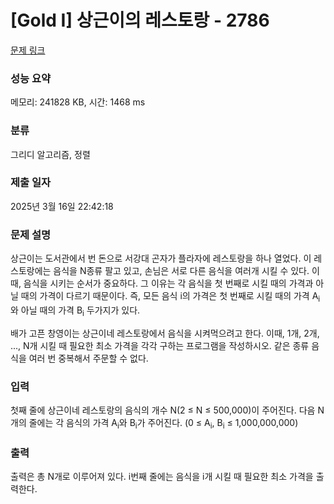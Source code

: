 # [Gold I] 상근이의 레스토랑 - 2786 

[문제 링크](https://www.acmicpc.net/problem/2786) 

### 성능 요약

메모리: 241828 KB, 시간: 1468 ms

### 분류

그리디 알고리즘, 정렬

### 제출 일자

2025년 3월 16일 22:42:18

### 문제 설명

<p>상근이는 도서관에서 번 돈으로 서강대 곤자가 플라자에 레스토랑을 하나 열었다. 이 레스토랑에는 음식을 N종류 팔고 있고, 손님은 서로 다른 음식을 여러개 시킬 수 있다. 이때, 음식을 시키는 순서가 중요하다. 그 이유는 각 음식을 첫 번째로 시킬 때의 가격과 아닐 때의 가격이 다르기 때문이다. 즉, 모든 음식 i의 가격은 첫 번째로 시킬 때의 가격 A<sub>i</sub>와 아닐 때의 가격 B<sub>i</sub> 두가지가 있다.</p>

<p>배가 고픈 창영이는 상근이네 레스토랑에서 음식을 시켜먹으려고 한다. 이때, 1개, 2개, ..., N개 시킬 때 필요한 최소 가격을 각각 구하는 프로그램을 작성하시오. 같은 종류 음식을 여러 번 중복해서 주문할 수 없다.</p>

### 입력 

 <p>첫째 줄에 상근이네 레스토랑의 음식의 개수 N(2 ≤ N ≤ 500,000)이 주어진다. 다음 N개의 줄에는 각 음식의 가격 A<sub>i</sub>와 B<sub>i</sub>가 주어진다. (0 ≤ A<sub>i</sub>, B<sub>i</sub> ≤ 1,000,000,000)</p>

### 출력 

 <p>출력은 총 N개로 이루어져 있다. i번째 줄에는 음식을 i개 시킬 때 필요한 최소 가격을 출력한다.</p>

